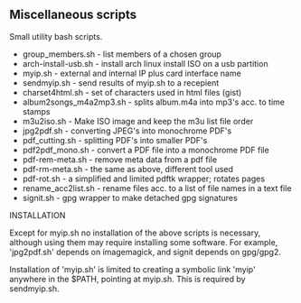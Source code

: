 Miscellaneous scripts
---------------------

Small utility bash scripts.
- group_members.sh    - list members of a chosen group
- arch-install-usb.sh - install arch linux install ISO on a usb partition
- myip.sh             - external and internal IP plus card interface name
- sendmyip.sh         - send results of myip.sh to a recepient
- charset4html.sh     - set of characters used in html files (gist)
- album2songs_m4a2mp3.sh - splits album.m4a into mp3's acc. to time stamps
- m3u2iso.sh          - Make ISO image and keep the m3u list file order
- jpg2pdf.sh          - converting JPEG's into monochrome PDF's
- pdf_cutting.sh      - splitting PDF's into smaller PDF's
- pdf2pdf_mono.sh     - convert a PDF file into a monochrome PDF file
- pdf-rem-meta.sh     - remove meta data from a pdf file
- pdf-rm-meta.sh      - the same as above, different tool used
- pdf-rot.sh          - a simplified and limited pdftk wrapper; rotates pages
- rename_acc2list.sh  - rename files acc. to a list of file names in a text file
- signit.sh           - gpg wrapper to make detached gpg signatures

INSTALLATION

Except for myip.sh no installation of the above scripts is necessary, although using them may require installing some software. For example, 'jpg2pdf.sh' depends on imagemagick, and signit depends on gpg/gpg2.

Installation of 'myip.sh' is limited to creating a symbolic link 'myip' anywhere in the $PATH, pointing at myip.sh. This is required by sendmyip.sh.
